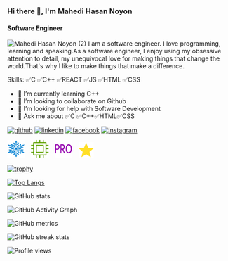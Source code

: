 
### Hi there 👋, I'm Mahedi Hasan Noyon
#### Software Engineer

![Mahedi Hasan Noyon (2)](https://github.com/imhnoyon/imhnoyon/assets/129687381/8591a3e4-a237-4fe6-9870-7cbd3f237501)
I am a software engineer. I love programming, learning  and speaking.As a software engineer, I enjoy using my obsessive attention to detail, my unequivocal love for making things that change the world.That's why I like to make things that make a difference.

Skills: 
✅C
✅C++ 
✅REACT 
✅JS 
✅HTML 
✅CSS

- 🌱 I’m currently learning C++ 
- 👯 I’m looking to collaborate on Github 
- 🤔 I’m looking for help with Software Development 
- 💬 Ask me about ✅C  ✅C++✅HTML✅CSS 


[<img src='https://cdn.jsdelivr.net/npm/simple-icons@3.0.1/icons/github.svg' alt='github' height='40'>](https://github.com/imhnoyon)  [<img src='https://cdn.jsdelivr.net/npm/simple-icons@3.0.1/icons/linkedin.svg' alt='linkedin' height='40'>](https://www.linkedin.com/in/imhnoyon/)  [<img src='https://cdn.jsdelivr.net/npm/simple-icons@3.0.1/icons/facebook.svg' alt='facebook' height='40'>](https://www.facebook.com/imhnoyon)  [<img src='https://cdn.jsdelivr.net/npm/simple-icons@3.0.1/icons/instagram.svg' alt='instagram' height='40'>](https://www.instagram.com/imhnoyon/)  

<a href='https://archiveprogram.github.com/'><img src='https://raw.githubusercontent.com/acervenky/animated-github-badges/master/assets/acbadge.gif' width='40' height='40'></a> <a href='https://docs.github.com/en/developers'><img src='https://raw.githubusercontent.com/acervenky/animated-github-badges/master/assets/devbadge.gif' width='40' height='40'></a> <a href='https://github.com/pricing'><img src='https://raw.githubusercontent.com/acervenky/animated-github-badges/master/assets/pro.gif' width='40' height='40'></a> <a href='https://stars.github.com/'><img src='https://raw.githubusercontent.com/acervenky/animated-github-badges/master/assets/starbadge.gif' width='35' height='35'></a> 

[![trophy](https://github-profile-trophy.vercel.app/?username=imhnoyon)](https://github.com/ryo-ma/github-profile-trophy)

[![Top Langs](https://github-readme-stats.vercel.app/api/top-langs/?username=imhnoyon)](https://github.com/anuraghazra/github-readme-stats)

![GitHub stats](https://github-readme-stats.vercel.app/api?username=imhnoyon&show_icons=true)  

![GitHub Activity Graph](https://activity-graph.herokuapp.com/graph?username=imhnoyon)  

![GitHub metrics](https://metrics.lecoq.io/imhnoyon)  

![GitHub streak stats](https://streak-stats.demolab.com/?user=imhnoyon)  

![Profile views](https://gpvc.arturio.dev/imhnoyon)  
